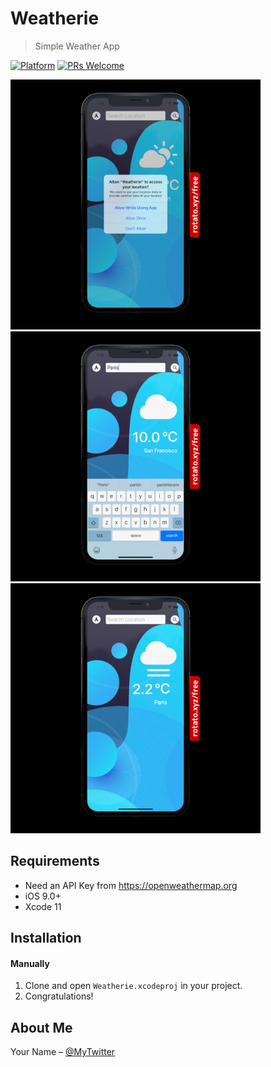 # Weatherie

> Simple Weather App

[![Platform](https://img.shields.io/cocoapods/p/LFAlertController.svg?style=flat)](http://cocoapods.org/pods/LFAlertController)
[![PRs Welcome](https://img.shields.io/badge/PRs-welcome-brightgreen.svg?style=flat-square)](http://makeapullrequest.com)

<img src="screenshots/1.png" width="400"> 
<img src="screenshots/2.png" width="400">
<img src="screenshots/3.png" width="400">

## Requirements
- Need an API Key from https://openweathermap.org
- iOS 9.0+
- Xcode 11

## Installation

#### Manually
1. Clone and open ```Weatherie.xcodeproj``` in your project.  
2. Congratulations! 

## About Me

Your Name – [@MyTwitter](https://twitter.com/Aayush79480626)

